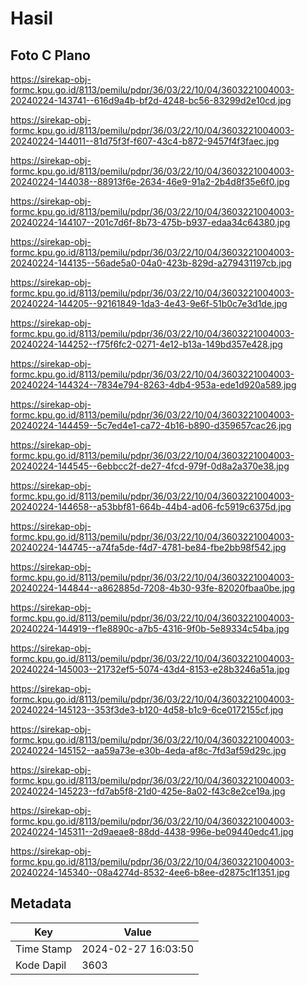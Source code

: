 # Hasil

## Foto C Plano

https://sirekap-obj-formc.kpu.go.id/8113/pemilu/pdpr/36/03/22/10/04/3603221004003-20240224-143741--616d9a4b-bf2d-4248-bc56-83299d2e10cd.jpg

https://sirekap-obj-formc.kpu.go.id/8113/pemilu/pdpr/36/03/22/10/04/3603221004003-20240224-144011--81d75f3f-f607-43c4-b872-9457f4f3faec.jpg

https://sirekap-obj-formc.kpu.go.id/8113/pemilu/pdpr/36/03/22/10/04/3603221004003-20240224-144038--88913f6e-2634-46e9-91a2-2b4d8f35e6f0.jpg

https://sirekap-obj-formc.kpu.go.id/8113/pemilu/pdpr/36/03/22/10/04/3603221004003-20240224-144107--201c7d6f-8b73-475b-b937-edaa34c64380.jpg

https://sirekap-obj-formc.kpu.go.id/8113/pemilu/pdpr/36/03/22/10/04/3603221004003-20240224-144135--56ade5a0-04a0-423b-829d-a279431197cb.jpg

https://sirekap-obj-formc.kpu.go.id/8113/pemilu/pdpr/36/03/22/10/04/3603221004003-20240224-144205--92161849-1da3-4e43-9e6f-51b0c7e3d1de.jpg

https://sirekap-obj-formc.kpu.go.id/8113/pemilu/pdpr/36/03/22/10/04/3603221004003-20240224-144252--f75f6fc2-0271-4e12-b13a-149bd357e428.jpg

https://sirekap-obj-formc.kpu.go.id/8113/pemilu/pdpr/36/03/22/10/04/3603221004003-20240224-144324--7834e794-8263-4db4-953a-ede1d920a589.jpg

https://sirekap-obj-formc.kpu.go.id/8113/pemilu/pdpr/36/03/22/10/04/3603221004003-20240224-144459--5c7ed4e1-ca72-4b16-b890-d359657cac26.jpg

https://sirekap-obj-formc.kpu.go.id/8113/pemilu/pdpr/36/03/22/10/04/3603221004003-20240224-144545--6ebbcc2f-de27-4fcd-979f-0d8a2a370e38.jpg

https://sirekap-obj-formc.kpu.go.id/8113/pemilu/pdpr/36/03/22/10/04/3603221004003-20240224-144658--a53bbf81-664b-44b4-ad06-fc5919c6375d.jpg

https://sirekap-obj-formc.kpu.go.id/8113/pemilu/pdpr/36/03/22/10/04/3603221004003-20240224-144745--a74fa5de-f4d7-4781-be84-fbe2bb98f542.jpg

https://sirekap-obj-formc.kpu.go.id/8113/pemilu/pdpr/36/03/22/10/04/3603221004003-20240224-144844--a862885d-7208-4b30-93fe-82020fbaa0be.jpg

https://sirekap-obj-formc.kpu.go.id/8113/pemilu/pdpr/36/03/22/10/04/3603221004003-20240224-144919--f1e8890c-a7b5-4316-9f0b-5e89334c54ba.jpg

https://sirekap-obj-formc.kpu.go.id/8113/pemilu/pdpr/36/03/22/10/04/3603221004003-20240224-145003--21732ef5-5074-43d4-8153-e28b3246a51a.jpg

https://sirekap-obj-formc.kpu.go.id/8113/pemilu/pdpr/36/03/22/10/04/3603221004003-20240224-145123--353f3de3-b120-4d58-b1c9-6ce0172155cf.jpg

https://sirekap-obj-formc.kpu.go.id/8113/pemilu/pdpr/36/03/22/10/04/3603221004003-20240224-145152--aa59a73e-e30b-4eda-af8c-7fd3af59d29c.jpg

https://sirekap-obj-formc.kpu.go.id/8113/pemilu/pdpr/36/03/22/10/04/3603221004003-20240224-145223--fd7ab5f8-21d0-425e-8a02-f43c8e2ce19a.jpg

https://sirekap-obj-formc.kpu.go.id/8113/pemilu/pdpr/36/03/22/10/04/3603221004003-20240224-145311--2d9aeae8-88dd-4438-996e-be09440edc41.jpg

https://sirekap-obj-formc.kpu.go.id/8113/pemilu/pdpr/36/03/22/10/04/3603221004003-20240224-145340--08a4274d-8532-4ee6-b8ee-d2875c1f1351.jpg


## Metadata

| Key        | Value               |
| ---------- | ------------------- |
| Time Stamp | 2024-02-27 16:03:50 |
| Kode Dapil | 3603                |



